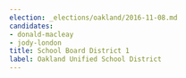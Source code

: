 ```yaml
---
election: _elections/oakland/2016-11-08.md
candidates:
- donald-macleay
- jody-london
title: School Board District 1
label: Oakland Unified School District
---
```

